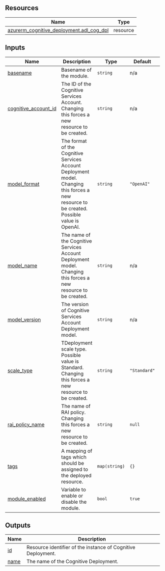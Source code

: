 <!-- BEGIN_TF_DOCS -->
## Resources

| Name | Type |
|------|------|
| [azurerm_cognitive_deployment.adl_cog_dpl](https://registry.terraform.io/providers/hashicorp/azurerm/latest/docs/resources/cognitive_deployment) | resource |

## Inputs

| Name | Description | Type | Default | Required |
|------|-------------|------|---------|:--------:|
| <a name="input_basename"></a> [basename](#input\_basename) | Basename of the module. | `string` | n/a | yes |
| <a name="input_cognitive_account_id"></a> [cognitive\_account\_id](#input\_cognitive\_account\_id) | The ID of the Cognitive Services Account. Changing this forces a new resource to be created. | `string` | n/a | yes |
| <a name="input_model_format"></a> [model\_format](#input\_model\_format) | The format of the Cognitive Services Account Deployment model. Changing this forces a new resource to be created. Possible value is OpenAI. | `string` | `"OpenAI"` | no |
| <a name="input_model_name"></a> [model\_name](#input\_model\_name) | The name of the Cognitive Services Account Deployment model. Changing this forces a new resource to be created. | `string` | n/a | yes |
| <a name="input_model_version"></a> [model\_version](#input\_model\_version) | The version of Cognitive Services Account Deployment model. | `string` | n/a | yes |
| <a name="input_scale_type"></a> [scale\_type](#input\_scale\_type) | TDeployment scale type. Possible value is Standard. Changing this forces a new resource to be created. | `string` | `"Standard"` | no |
| <a name="input_rai_policy_name"></a> [rai\_policy\_name](#input\_rai\_policy\_name) | The name of RAI policy. Changing this forces a new resource to be created. | `string` | `null` | no |
| <a name="input_tags"></a> [tags](#input\_tags) | A mapping of tags which should be assigned to the deployed resource. | `map(string)` | `{}` | no |
| <a name="input_module_enabled"></a> [module\_enabled](#input\_module\_enabled) | Variable to enable or disable the module. | `bool` | `true` | no |

## Outputs

| Name | Description |
|------|-------------|
| <a name="output_id"></a> [id](#output\_id) | Resource identifier of the instance of Cognitive Deployment. |
| <a name="output_name"></a> [name](#output\_name) | The name of the Cognitive Deployment. |
<!-- END_TF_DOCS -->